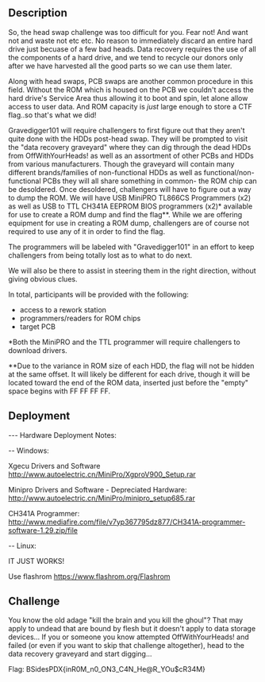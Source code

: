 ## Description  

So, the head swap challenge was too difficult for you.  Fear not!  And want not and waste not etc etc.  No reason to immediately 
discard an entire hard drive just becuase of a few bad heads.  Data recovery requires the use of all the components of a
hard drive, and we tend to recycle our donors only after we have harvested all the good parts so we can use them later.

Along with head swaps, PCB swaps are another common procedure in this field.  Without the ROM which is housed on the PCB we couldn't access the hard drive's Service Area thus
allowing it to boot and spin, let alone allow access to user data.  And ROM capacity is *just* large enough to store a CTF flag..so that's
what we did!    

Gravedigger101 will require challengers to first figure out that they aren't quite done with the HDDs post-head swap.
They will be prompted to visit the "data recovery graveyard" where they can dig through the dead HDDs from OffWithYourHeads! as 
well as an assortment of other PCBs and HDDs from various manufacturers.  Though the graveyard will contain many different 
brands/families of non-functional HDDs as well as functional/non-functional PCBs they will all share something in common- the ROM 
chip can be desoldered.  Once desoldered, challengers will have to figure out a way to dump the ROM.  We will have 
USB MiniPRO TL866CS Programmers (x2) as well as USB to TTL CH341A EEPROM BIOS programmers (x2)* available for use to create a 
ROM dump and find the flag**.  While we are offering equipment for use in creating a ROM dump, challengers are of course not 
required to use any of it in order to find the flag.  

The programmers will be labeled with "Gravedigger101" in an effort to keep challengers from being totally lost as to what to do next.

We will also be there to assist in steering them in the right direction, without giving obvious clues.

In total, participants will be provided with the following:

* access to a rework station
* programmers/readers for ROM chips
* target PCB


*Both the MiniPRO and the TTL programmer will require challengers to download drivers.  

**Due to the variance in ROM size of each HDD, the flag will not be hidden at the same offset.  It will likely be 
different for each drive, though it will be located toward the end of the ROM data, inserted just before the "empty" space 
begins with FF FF FF FF. 

## Deployment

--- Hardware Deployment Notes:

-- Windows:

Xgecu Drivers and Software
http://www.autoelectric.cn/MiniPro/XgproV900_Setup.rar

Minipro Drivers and Software - Depreciated Hardware:
http://www.autoelectric.cn/MiniPro/minipro_setup685.rar

CH341A Programmer:
http://www.mediafire.com/file/v7yp367795dz877/CH341A-programmer-software-1.29.zip/file

-- Linux:

IT JUST WORKS!

Use flashrom
https://www.flashrom.org/Flashrom


## Challenge

You know the old adage "kill the brain and you kill the ghoul"?  That may apply to undead that are bound by flesh but it doesn't 
apply to data storage devices... If you or someone you know attempted OffWithYourHeads! and failed (or even if you want to skip that 
challenge altogether), head to the data recovery graveyard and start digging...


Flag: BSidesPDX{inR0M_n0_ON3_C4N_He@R_YOu$cR34M}

